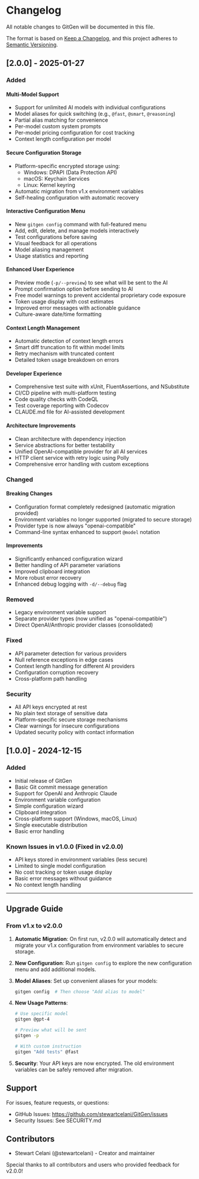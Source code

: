 # Changelog

All notable changes to GitGen will be documented in this file.

The format is based on [Keep a Changelog](https://keepachangelog.com/en/1.1.0/),
and this project adheres to [Semantic Versioning](https://semver.org/spec/v2.0.0.html).

## [2.0.0] - 2025-01-27

### Added

#### Multi-Model Support
- Support for unlimited AI models with individual configurations
- Model aliases for quick switching (e.g., `@fast`, `@smart`, `@reasoning`)
- Partial alias matching for convenience
- Per-model custom system prompts
- Per-model pricing configuration for cost tracking
- Context length configuration per model

#### Secure Configuration Storage
- Platform-specific encrypted storage using:
  - Windows: DPAPI (Data Protection API)
  - macOS: Keychain Services
  - Linux: Kernel keyring
- Automatic migration from v1.x environment variables
- Self-healing configuration with automatic recovery

#### Interactive Configuration Menu
- New `gitgen config` command with full-featured menu
- Add, edit, delete, and manage models interactively
- Test configurations before saving
- Visual feedback for all operations
- Model aliasing management
- Usage statistics and reporting

#### Enhanced User Experience
- Preview mode (`-p/--preview`) to see what will be sent to the AI
- Prompt confirmation option before sending to AI
- Free model warnings to prevent accidental proprietary code exposure
- Token usage display with cost estimates
- Improved error messages with actionable guidance
- Culture-aware date/time formatting

#### Context Length Management
- Automatic detection of context length errors
- Smart diff truncation to fit within model limits
- Retry mechanism with truncated content
- Detailed token usage breakdown on errors

#### Developer Experience
- Comprehensive test suite with xUnit, FluentAssertions, and NSubstitute
- CI/CD pipeline with multi-platform testing
- Code quality checks with CodeQL
- Test coverage reporting with Codecov
- CLAUDE.md file for AI-assisted development

#### Architecture Improvements
- Clean architecture with dependency injection
- Service abstractions for better testability
- Unified OpenAI-compatible provider for all AI services
- HTTP client service with retry logic using Polly
- Comprehensive error handling with custom exceptions

### Changed

#### Breaking Changes
- Configuration format completely redesigned (automatic migration provided)
- Environment variables no longer supported (migrated to secure storage)
- Provider type is now always "openai-compatible"
- Command-line syntax enhanced to support `@model` notation

#### Improvements
- Significantly enhanced configuration wizard
- Better handling of API parameter variations
- Improved clipboard integration
- More robust error recovery
- Enhanced debug logging with `-d/--debug` flag

### Removed
- Legacy environment variable support
- Separate provider types (now unified as "openai-compatible")
- Direct OpenAI/Anthropic provider classes (consolidated)

### Fixed
- API parameter detection for various providers
- Null reference exceptions in edge cases
- Context length handling for different AI providers
- Configuration corruption recovery
- Cross-platform path handling

### Security
- All API keys encrypted at rest
- No plain text storage of sensitive data
- Platform-specific secure storage mechanisms
- Clear warnings for insecure configurations
- Updated security policy with contact information

## [1.0.0] - 2024-12-15

### Added
- Initial release of GitGen
- Basic Git commit message generation
- Support for OpenAI and Anthropic Claude
- Environment variable configuration
- Simple configuration wizard
- Clipboard integration
- Cross-platform support (Windows, macOS, Linux)
- Single executable distribution
- Basic error handling

### Known Issues in v1.0.0 (Fixed in v2.0.0)
- API keys stored in environment variables (less secure)
- Limited to single model configuration
- No cost tracking or token usage display
- Basic error messages without guidance
- No context length handling

---

## Upgrade Guide

### From v1.x to v2.0.0

1. **Automatic Migration**: On first run, v2.0.0 will automatically detect and migrate your v1.x configuration from environment variables to secure storage.

2. **New Configuration**: Run `gitgen config` to explore the new configuration menu and add additional models.

3. **Model Aliases**: Set up convenient aliases for your models:
   ```bash
   gitgen config  # Then choose "Add alias to model"
   ```

4. **New Usage Patterns**:
   ```bash
   # Use specific model
   gitgen @gpt-4
   
   # Preview what will be sent
   gitgen -p
   
   # With custom instruction
   gitgen "Add tests" @fast
   ```

5. **Security**: Your API keys are now encrypted. The old environment variables can be safely removed after migration.

## Support

For issues, feature requests, or questions:
- GitHub Issues: https://github.com/stewartcelani/GitGen/issues
- Security Issues: See SECURITY.md

## Contributors

- Stewart Celani (@stewartcelani) - Creator and maintainer

Special thanks to all contributors and users who provided feedback for v2.0.0!